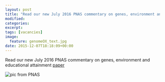 ```yaml
---
layout: post
title: "Read our new July 2016 PNAS commentary on genes, environment and educational attainment"
modified:
categories: 
excerpt:
tags: [vacancies]
image:
  feature: genomeOX_text.jpg
date: 2015-12-07T18:18:09+00:00
---
```

Read our new July 2016 PNAS commentary on genes, environment and educational attainment [paper](http://www.pnas.org/content/113/28/7693.extract)

![pic from PNAS](http://www.pnas.org/content/113/28/7693/F1.large.jpg)
